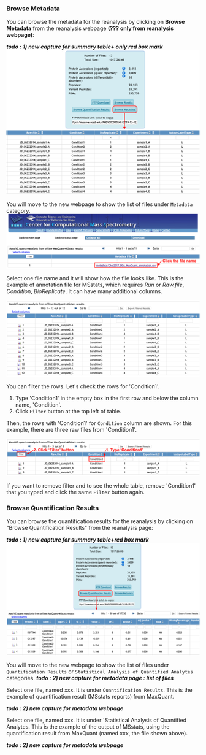 

### Browse Metadata

You can browse the metadata for the reanalysis by clicking on **Browse Metadata** from the reanalysis webpage **(??? only from reanalysis webpage)**:

**_todo : 1) new capture for summary table+ only red box mark_**
![](img/access_quant_reanalyses/reanalysis_annotation_iprg.png)

You will move to the new webpage to show the list of files under `Metadata` category.
![](img/access_quant_reanalyses/browse_metadata_step2.png)


Select one file name and it will show how the file looks like. This is the example of annotation file for MSstats, which requires *Run* or *Raw.file*, *Condition*, *BioReplicate*. It can have many additional columns.

![](img/access_quant_reanalyses/browse_metadata_step3.png)

You can filter the rows. Let's check the rows for 'Condition1'.

1. Type 'Condition1' in the empty box in the first row and below the column name, 'Condition'.
2. Click `Filter` button at the top left of table.

Then, the rows with 'Condition1' for `Condition` column are shown. For this example, there are three raw files from 'Condition1'.

![](img/access_quant_reanalyses/browse_metadata_filtered.png)

If you want to remove filter and to see the whole table, remove 'Condition1' that you typed and click the same `Filter` button again.


### Browse Quantification Results

You can browse the quantification results for the reanalysis by clicking on "Browse Quantification Results" from the reanalysis page:

**_todo : 1) new capture for summary table+red box mark_**
![](img/access_quant_reanalyses/reanalysis_testing_result_iprg.png)

You will move to the new webpage to show the list of files under `Quantification Results` or `Statistical Analysis of Quantified Analytes` categories.
**_todo : 2) new capture for metadata page : list of files_**

Select one file, named xxx. It is under `Quantification Results`. This is the example of quantification result (MSstats reports) from MaxQuant. 

**_todo : 2) new capture for metadata webpage_**

Select one file, named xxx. It is under `Statistical Analysis of Quantified Analytes. This is the example of the output of MSstats, using the quantification result from MaxQuant (named xxx, the file shown above).

**_todo : 2) new capture for metadata webpage_**
